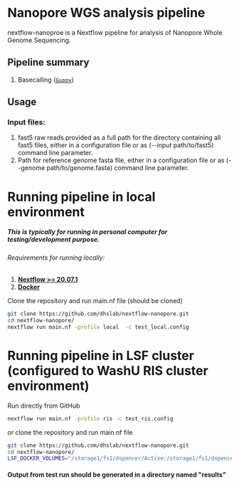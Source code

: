 <br>

# Nanopore WGS analysis pipeline  

nextflow-nanoproe is a Nextflow pipeline for analysis of Nanopore Whole Genome Sequencing.


## Pipeline summary
1. Basecalling ([`Guppy`](https://nanoporetech.com/nanopore-sequencing-data-analysis))




## Usage
### Input files:
1. fast5 raw reads provided as a full path for the directory containing all fast5 files, either in a configuration file or as (--input path/to/fast5) command line parameter.
2. Path for reference genome fasta file, either in a configuration file or as (--genome path/to/genome.fasta) command line parameter.


# Running pipeline in local environment
##### This is typically for running in personal computer for testing/development purpose.
###### Requirements for running locally:
1. **[Nextflow >= 20.07.1](https://www.nextflow.io/)**
2. **[Docker](https://www.docker.com/)**

Clone the repository and run main.nf file (should be cloned)

```bash
git clone https://github.com/dhslab/nextflow-nanopore.git
cd nextflow-nanopore/
nextflow run main.nf -profile local  -c test_local.config
```

# Running pipeline in LSF cluster (configured to WashU RIS cluster environment)
Run directly from GitHub
```bash
nextflow run main.nf -profile ris -c test_ris.config
```
or clone the repository and run main.nf file
```bash
git clone https://github.com/dhslab/nextflow-nanopore.git
cd nextflow-nanopore/
LSF_DOCKER_VOLUMES="/storage1/fs1/dspencer/Active:/storage1/fs1/dspencer/Active /scratch1/fs1/dspencer:/scratch1/fs1/dspencer $HOME:$HOME" bsub < lsf_launch.sh
```
#### Output from test run should be generated in a directory named "results"
